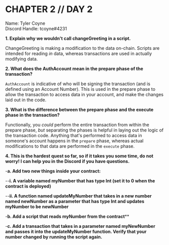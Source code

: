 # CHAPTER 2 // DAY 2

Name: Tyler Coyne  
Discord Handle: tcoyne#4231

**1. Explain why we wouldn't call changeGreeting in a script.**

ChangeGreeting is making a modification to the data on-chain. Scripts are intended for reading _in_ data, whereas transactions are used in actually modifying data.

**2. What does the AuthAccount mean in the prepare phase of the transaction?**

`AuthAccount` is indicative of who will be signing the transaction (and is defined using an Account Number). This is used in the prepare phase to allow the transaction to access data in your account, and make the changes laid out in the code.

**3. What is the difference between the prepare phase and the execute phase in the transaction?**

Functionally, you _could_ perform the entire transaction from within the prepare phase, _but_ separating the phases is helpful in laying out the logic of the transaction code. Anything that's performed to access data in someone's account happens in the `prepare` phase, whereas actual modifications to that data are performed in the `execute` phase.

**4. This is the hardest quest so far, so if it takes you some time, do not worry! I can help you in the Discord if you have questions.**

-**a. Add two new things inside your contract:**

--**i. A variable named myNumber that has type Int (set it to 0 when the contract is deployed)**

--**ii. A function named updateMyNumber that takes in a new number named newNumber as a parameter that has type Int and updates myNumber to be newNumber**

-**b. Add a script that reads myNumber from the contract****

-**c. Add a transaction that takes in a parameter named myNewNumber and passes it into the updateMyNumber function. Verify that your number changed by running the script again.**
